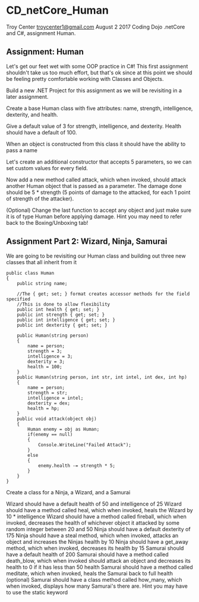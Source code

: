 # CD_netCore_Human
Troy Center troycenter1@gmail.com August 2 2017
Coding Dojo .netCore and C#, assignment Human.

## Assignment: Human
Let's get our feet wet with some OOP practice in C#! This first assignment shouldn't take us too much effort, but that's ok since at this point we should be feeling pretty comfortable working with Classes and Objects.

Build a new .NET Project for this assignment as we will be revisiting in a later assignment.

 Create a base Human class with five attributes: name, strength, intelligence, dexterity, and health.

 Give a default value of 3 for strength, intelligence, and dexterity. Health should have a default of 100.

 When an object is constructed from this class it should have the ability to pass a name

 Let's create an additional constructor that accepts 5 parameters, so we can set custom values for every field.

 Now add a new method called attack, which when invoked, should attack another Human object that is passed as a parameter. The damage done should be 5 * strength (5 points of damage to the attacked, for each 1 point of strength of the attacker).

 (Optional) Change the last function to accept any object and just make sure it is of type Human before applying damage. Hint you may need to refer back to the Boxing/Unboxing tab!

## Assignment Part 2: Wizard, Ninja, Samurai
We are going to be revisiting our Human class and building out three new classes that all inherit from it

    public class Human
    {
        public string name;

        //The { get; set; } format creates accessor methods for the field specified
        //This is done to allow flexibility
        public int health { get; set; }
        public int strength { get; set; }
        public int intelligence { get; set; }
        public int dexterity { get; set; }

        public Human(string person)
        {
            name = person;
            strength = 3;
            intelligence = 3;
            dexterity = 3;
            health = 100;
        }
        public Human(string person, int str, int intel, int dex, int hp)
        {
            name = person;
            strength = str;
            intelligence = intel;
            dexterity = dex;
            health = hp;
        }
        public void attack(object obj)
        {
            Human enemy = obj as Human;
            if(enemy == null)
            {
                Console.WriteLine("Failed Attack");
            }
            else
            {
                enemy.health -= strength * 5;
            }
        }
    }

Create a class for a Ninja, a Wizard, and a Samurai

 Wizard should have a default health of 50 and intelligence of 25
 Wizard should have a method called heal, which when invoked, heals the Wizard by 10 * intelligence
 Wizard should have a method called fireball, which when invoked, decreases the health of whichever object it attacked by some random integer between 20 and 50
 Ninja should have a default dexterity of 175
 Ninja should have a steal method, which when invoked, attacks an object and increases the Ninjas health by 10
 Ninja should have a get_away method, which when invoked, decreases its health by 15
 Samurai should have a default health of 200
 Samurai should have a method called death_blow, which when invoked should attack an object and decreases its health to 0 if it has less than 50 health
 Samurai should have a method called meditate, which when invoked, heals the Samurai back to full health
 (optional) Samurai should have a class method called how_many, which when invoked, displays how many Samurai's there are. Hint you may have to use the static keyword

 
